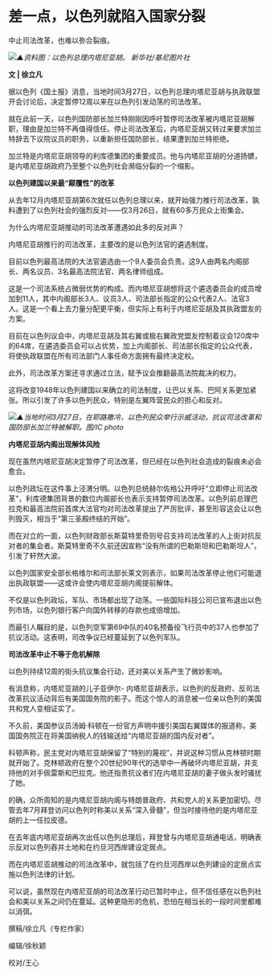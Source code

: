 # 差一点，以色列就陷入国家分裂

中止司法改革，也难以弥合裂痕。

![](https://inews.gtimg.com/news_bt/OjxozeLOt4YSv2qVOeIJklpcK9rhGgDkMEYxkLdNZo7Z8AA/1000)_▲资料图：以色列总理内塔尼亚胡。
新华社/基尼图片社_

**文 | 徐立凡**

据以色列《国土报》消息，当地时间3月27日，以色列总理内塔尼亚胡与执政联盟开会讨论后，决定暂停12周以来在以色列引发动荡的司法改革。

就在此前一天，以色列国防部长加兰特刚刚因呼吁暂停司法改革被内塔尼亚胡解职，理由是加兰特不再值得信任。停止司法改革后，内塔尼亚胡又转过来要求加兰特辞去下议院议员的职务，以重新担任国防部长，结果遭到加兰特拒绝。

加兰特是内塔尼亚胡领导的利库德集团的重要成员。他与内塔尼亚胡的分道扬镳，是内塔尼亚胡政府乃至整个以色列社会濒临分裂的一个缩影。

**以色列建国以来最“颠覆性”的改革**

从去年12月内塔尼亚胡第6次就任以色列总理以来，就开始强力推行司法改革，孰料遭到了以色列社会的强烈反对——仅3月26日，就有60多万民众上街集会。

为什么内塔尼亚胡推动的司法改革遭遇如此多的反对声？

内塔尼亚胡推行的司法改革，主要改的是以色列法官的遴选制度。

目前以色列最高法院的大法官遴选由一个9人委员会负责。这9人由两名内阁部长、两名议员、3名最高法院法官、两名律师组成。

这是一个司法系统占微弱优势的构成。而内塔尼亚胡想将这个遴选委员会的成员增加到11人，其中内阁部长3人、议员3人、司法部长指定的公众代表2人、法官3人。这是一个看上去力量分配更平衡，但实际上有利于内塔尼亚胡及其执政盟友的方案。

目前在以色列议会中，内塔尼亚胡及其右翼或极右翼政党盟友控制着议会120席中的64席，在遴选委员会可以占优势，加上内阁部长、司法部长指定的公众代表，将使执政联盟在所有司法部门人事任命方面拥有最终决定权。

此外，司法改革方案还寻求通过立法，赋予议会推翻最高法院裁决的权力。

这将改变1948年以色列建国以来确立的司法制度，让巴以关系、巴阿关系更加紧张。所以引发了许多以色列民众，特别是左翼阵营民众的担心和反对。

![](https://inews.gtimg.com/news_bt/OO8GLxX9_yXnDVmZnLqPDXi49ngBdX6QtmA1nnF5hYC4cAA/1000)_▲当地时间3月27日，在耶路撒冷，以色列民众举行示威活动，抗议司法改革和国防部长加兰特被解职。图/IC
photo_

**内塔尼亚胡内阁出现解体风险**

现在虽然内塔尼亚胡决定暂停了司法改革，但已经在以色列社会造成的裂痕未必会愈合。

以色列政坛在这件事上泾渭分明。以色列总统赫尔佐格公开呼吁“立即停止司法改革”，利库德集团背景的数位内阁部长也表示支持暂停司法改革。以色列前总理巴拉克和最高法院前首席大法官均对司法改革提出了严厉批评，甚至形容这会让以色列毁灭，相当于“第三圣殿终结的开始”。

而在对立的一面，以色列财政部长斯莫特里奇则号召支持司法改革的人上街对抗反对者的集会者。斯莫特里奇不久前还因宣称“没有所谓的巴勒斯坦和巴勒斯坦人”，引发了轩然大波。

以色列国家安全部长格维尔和司法部长莱文则表示，如果司法改革停止他们可能退出执政联盟——这或许会使内塔尼亚胡内阁提前解体。

不仅是以色列政坛，军队、市场都出现了动荡。一些国际科技公司已宣布退出以色列市场，以色列银行客户向国外转移的存款也成倍增加。

而最引人瞩目的是，以色列空军第69中队的40名预备役飞行员中的37人也参加了抗议活动。这表明，司改争议已经蔓延到了以色列军队。

**司法改革中止不等于危机解除**

以色列持续12周的街头抗议集会行动，还对美以关系产生了微妙影响。

有消息称，内塔尼亚胡的儿子亚伊尔-
内塔尼亚胡表示，以色列的反政府、反司法改革抗议活动背后有美国国务院的影子。而这个惊人的消息被一位亲以色列的美国共和党人变相证实了。

不久前，美国参议员汤姆·科顿在一份官方声明中援引美国右翼媒体的报道称，美国国务院正在将美国纳税人的钱输送给“内塔尼亚胡的国内反对者”。

科顿声称，民主党对内塔尼亚胡保留了“特别的蔑视”，并说这种习惯从克林顿时期就开始了。克林顿政府在整个20世纪90年代的选举中一再破坏内塔尼亚胡，并支持他的对手佩雷斯和巴拉克。他还指责抗议者们在内塔尼亚胡的妻子做头发时骚扰了她。

的确，众所周知的是内塔尼亚胡内阁与特朗普政府、共和党人的关系更加密切。尽管去年7月拜登访问以色列时称美以关系“深入骨髓”，但当时接待他的是内塔尼亚胡的上一任拉皮德。

在去年底内塔尼亚胡再次出任以色列总理后，拜登曾与内塔尼亚胡通电话，明确表示反对以色列吞并土地和在约旦河西岸建设定居点。

而在内塔尼亚胡推动的司法改革中，就包括了在约旦河西岸以色列建设的定居点实施以色列法律的计划。

可以说，虽然现在内塔尼亚胡的司法改革行动已暂时中止，但不信任感在以色列社会和美以关系之间仍在蔓延。这种更隐形的危机，恐怕在相当长的一段时间里都难以消弭。

撰稿/徐立凡（专栏作家）

编辑/徐秋颖

校对/王心

